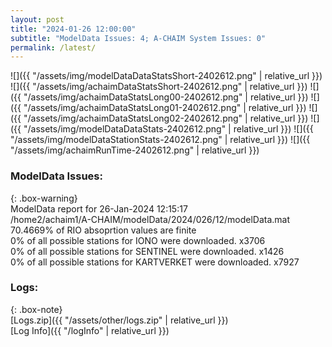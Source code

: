 ```yaml
---
layout: post
title: "2024-01-26 12:00:00"
subtitle: "ModelData Issues: 4; A-CHAIM System Issues: 0"
permalink: /latest/
---
```


![]({{ "/assets/img/modelDataDataStatsShort-2402612.png" | relative_url }})
![]({{ "/assets/img/achaimDataStatsShort-2402612.png" | relative_url }})
![]({{ "/assets/img/achaimDataStatsLong00-2402612.png" | relative_url }})
![]({{ "/assets/img/achaimDataStatsLong01-2402612.png" | relative_url }})
![]({{ "/assets/img/achaimDataStatsLong02-2402612.png" | relative_url }})
![]({{ "/assets/img/modelDataDataStats-2402612.png" | relative_url }})
![]({{ "/assets/img/modelDataStationStats-2402612.png" | relative_url }})
![]({{ "/assets/img/achaimRunTime-2402612.png" | relative_url }})


### ModelData Issues:  
  
{: .box-warning}  
 ModelData report for 26-Jan-2024 12:15:17   
 /home2/achaim1/A-CHAIM/modelData/2024/026/12/modelData.mat   
 70.4669% of RIO absoprtion values are finite   
 0% of all possible stations for IONO were downloaded. x3706   
 0% of all possible stations for SENTINEL were downloaded. x1426   
 0% of all possible stations for KARTVERKET were downloaded. x7927   
  


### Logs:  
  
{: .box-note}  
[Logs.zip]({{ "/assets/other/logs.zip" | relative_url }})  
[Log Info]({{ "/logInfo" | relative_url }})  
